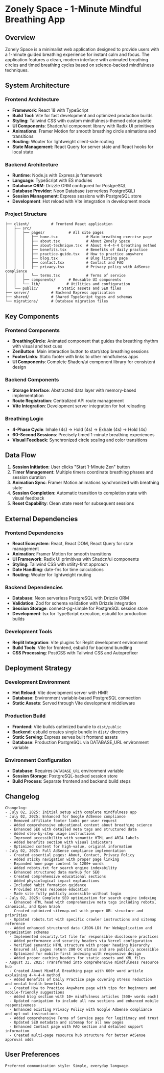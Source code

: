 # Zonely Space - 1-Minute Mindful Breathing App

## Overview

Zonely Space is a minimalist web application designed to provide users with a 1-minute guided breathing experience for instant calm and focus. The application features a clean, modern interface with animated breathing circles and timed breathing cycles based on science-backed mindfulness techniques.

## System Architecture

### Frontend Architecture
- **Framework**: React 18 with TypeScript
- **Build Tool**: Vite for fast development and optimized production builds
- **Styling**: Tailwind CSS with custom mindfulness-themed color palette
- **UI Components**: Shadcn/ui component library with Radix UI primitives
- **Animations**: Framer Motion for smooth breathing circle animations and transitions
- **Routing**: Wouter for lightweight client-side routing
- **State Management**: React Query for server state and React hooks for local state

### Backend Architecture
- **Runtime**: Node.js with Express.js framework
- **Language**: TypeScript with ES modules
- **Database ORM**: Drizzle ORM configured for PostgreSQL
- **Database Provider**: Neon Database (serverless PostgreSQL)
- **Session Management**: Express sessions with PostgreSQL store
- **Development**: Hot reload with Vite integration in development mode

### Project Structure
```
├── client/          # Frontend React application
│   ├── src/
│   │   ├── pages/           # All site pages
│   │   │   ├── home.tsx             # Main breathing exercise page
│   │   │   ├── about.tsx            # About Zonely Space
│   │   │   ├── about-technique.tsx  # About 4-4-4-4 breathing method
│   │   │   ├── benefits.tsx         # Benefits of daily practice
│   │   │   ├── practice-guide.tsx   # How to practice anywhere
│   │   │   ├── blog.tsx             # Blog listing page
│   │   │   ├── contact.tsx          # Contact and FAQ
│   │   │   ├── privacy.tsx          # Privacy policy with AdSense compliance
│   │   │   └── terms.tsx            # Terms of service
│   │   ├── components/      # Reusable UI components
│   │   └── lib/            # Utilities and configuration
│   └── public/         # Static assets and SEO files
├── server/          # Backend Express application
├── shared/          # Shared TypeScript types and schemas
└── migrations/      # Database migration files
```

## Key Components

### Frontend Components
- **BreathingCircle**: Animated component that guides the breathing rhythm with visual and text cues
- **ZenButton**: Main interaction button to start/stop breathing sessions
- **FooterLinks**: Static footer with links to other mindfulness apps
- **UI Components**: Complete Shadcn/ui component library for consistent design

### Backend Components
- **Storage Interface**: Abstracted data layer with memory-based implementation
- **Route Registration**: Centralized API route management
- **Vite Integration**: Development server integration for hot reloading

### Breathing Logic
- **4-Phase Cycle**: Inhale (4s) → Hold (4s) → Exhale (4s) → Hold (4s)
- **60-Second Sessions**: Precisely timed 1-minute breathing experiences
- **Visual Feedback**: Synchronized circle scaling and color transitions

## Data Flow

1. **Session Initiation**: User clicks "Start 1-Minute Zen" button
2. **Timer Management**: Multiple timers coordinate breathing phases and session duration
3. **Animation Sync**: Framer Motion animations synchronized with breathing state
4. **Session Completion**: Automatic transition to completion state with visual feedback
5. **Reset Capability**: Clean state reset for subsequent sessions

## External Dependencies

### Frontend Dependencies
- **React Ecosystem**: React, React DOM, React Query for state management
- **Animation**: Framer Motion for smooth transitions
- **UI Framework**: Radix UI primitives with Shadcn/ui components
- **Styling**: Tailwind CSS with utility-first approach
- **Date Handling**: date-fns for time calculations
- **Routing**: Wouter for lightweight routing

### Backend Dependencies
- **Database**: Neon serverless PostgreSQL with Drizzle ORM
- **Validation**: Zod for schema validation with Drizzle integration
- **Session Storage**: connect-pg-simple for PostgreSQL session store
- **Development**: tsx for TypeScript execution, esbuild for production builds

### Development Tools
- **Replit Integration**: Vite plugins for Replit development environment
- **Build Tools**: Vite for frontend, esbuild for backend bundling
- **CSS Processing**: PostCSS with Tailwind CSS and Autoprefixer

## Deployment Strategy

### Development Environment
- **Hot Reload**: Vite development server with HMR
- **Database**: Environment variable-based PostgreSQL connection
- **Static Assets**: Served through Vite development middleware

### Production Build
- **Frontend**: Vite builds optimized bundle to `dist/public`
- **Backend**: esbuild creates single bundle in `dist/` directory
- **Static Serving**: Express serves built frontend assets
- **Database**: Production PostgreSQL via DATABASE_URL environment variable

### Environment Configuration
- **Database**: Requires `DATABASE_URL` environment variable
- **Session Storage**: PostgreSQL-backed session store
- **Build Process**: Separate frontend and backend build steps

## Changelog

```
Changelog:
- July 02, 2025: Initial setup with complete mindfulness app
- July 02, 2025: Enhanced for Google AdSense compliance
  - Removed affiliate footer links per user request
  - Added comprehensive educational content about breathing science
  - Enhanced SEO with detailed meta tags and structured data
  - Added step-by-step usage instructions
  - Improved accessibility with semantic HTML and ARIA labels
  - Added benefits section with visual indicators
  - Optimized content for high-value, original information
- July 02, 2025: Full AdSense compliance implementation
  - Created essential pages: About, Contact, Privacy Policy
  - Added sticky navigation with proper page linking
  - Expanded home page content to 1200+ words
  - Added robots.txt for search engine indexability
  - Enhanced structured data markup for SEO
  - Created comprehensive educational sections
  - Added physiological impact explanations
  - Included habit formation guidance
  - Provided stress response education
  - Made site fully publicly accessible without login
- July 02, 2025: Complete SEO optimization for search engine indexing
  - Enhanced HTML head with comprehensive meta tags including robots, canonical, and Open Graph
  - Created optimized sitemap.xml with proper URL structure and priorities
  - Updated robots.txt with specific crawler instructions and sitemap reference
  - Added enhanced structured data (JSON-LD) for WebApplication and Organization schemas
  - Implemented security.txt file for responsible disclosure practices
  - Added performance and security headers via Vercel configuration
  - Verified semantic HTML structure with proper heading hierarchy
  - Ensured all pages return 200 OK status and are publicly accessible
  - Optimized for mobile-first indexing with responsive design
  - Added proper caching headers for static assets and XML files
- August 31, 2025: Transformed into comprehensive mindfulness resource hub
  - Created About Mindful Breathing page with 600+ word article explaining 4-4-4-4 method
  - Added Benefits of Daily Practice page covering stress reduction and mental health benefits
  - Created How to Practice Anywhere page with tips for beginners and mobile-friendly suggestions
  - Added blog section with 10+ mindfulness articles (500+ words each)
  - Updated navigation to include all new sections and enhanced mobile responsiveness
  - Enhanced existing Privacy Policy with Google AdSense compliance and opt-out instructions
  - Added comprehensive Terms of Service page for legitimacy and trust
  - Updated SEO metadata and sitemap for all new pages
  - Enhanced Contact page with FAQ section and detailed support information
  - Created multi-page resource hub structure for better AdSense approval odds
```

## User Preferences

```
Preferred communication style: Simple, everyday language.
```